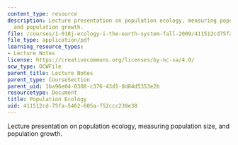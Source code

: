 ```yaml
---
content_type: resource
description: Lecture presentation on population ecology, measuring population size,
  and population growth.
file: /courses/1-018j-ecology-i-the-earth-system-fall-2009/411512cd75fa5462605af52ccc238e38_MIT1_018JF09_Lec13_Slides.pdf
file_type: application/pdf
learning_resource_types:
- Lecture Notes
license: https://creativecommons.org/licenses/by-nc-sa/4.0/
ocw_type: OCWFile
parent_title: Lecture Notes
parent_type: CourseSection
parent_uid: 1ba96e04-0308-c376-43d1-8d84d5353e2b
resourcetype: Document
title: Population Ecology
uid: 411512cd-75fa-5462-605a-f52ccc238e38
---
```

Lecture presentation on population ecology, measuring population size, and population growth.